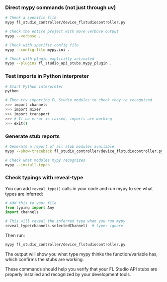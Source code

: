 ### Direct mypy commands (not just through uv)

```bash
# Check a specific file
mypy fl_studio_controller/device_flstudiocontroller.py

# Check the entire project with more verbose output
mypy --verbose .

# Check with specific config file
mypy --config-file mypy.ini .

# Check with plugin explicitly activated
mypy --plugins fl_studio_api_stubs.mypy_plugin .
```

### Test imports in Python interpreter

```bash
# Start Python interpreter
python

# Then try importing FL Studio modules to check they're recognized
>>> import channels
>>> import mixer
>>> import transport
>>> # If no error is raised, imports are working
>>> exit()
```

### Generate stub reports

```bash
# Generate a report of all stub modules available
mypy --show-traceback fl_studio_controller/device_flstudiocontroller.py

# Check what modules mypy recognizes
mypy --install-types
```

### Check typings with reveal-type

You can add `reveal_type()` calls in your code and run mypy to see what types are inferred:

```python
# Add this to your file
from typing import Any
import channels

# This will reveal the inferred type when you run mypy
reveal_type(channels.selectedChannel)  # type: ignore
```

Then run:
```bash
mypy fl_studio_controller/device_flstudiocontroller.py
```

The output will show you what type mypy thinks the function/variable has, which confirms the stubs are working.

These commands should help you verify that your FL Studio API stubs are properly installed and recognized by your development tools.